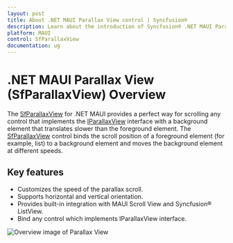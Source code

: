 ```yaml
---
layout: post
title: About .NET MAUI Parallax View control | Syncfusion®
description: Learn about the introduction of Syncfusion® .NET MAUI Parallax View (SfParallaxView) control and more.
platform: MAUI
control: SfParallaxView
documentation: ug
---
```


# .NET MAUI Parallax View (SfParallaxView) Overview

The [SfParallaxView](https://help.syncfusion.com/cr/maui/Syncfusion.Maui.ParallaxView.SfParallaxView.html) for .NET MAUI provides a perfect way for scrolling any control that implements the [IParallaxView](https://help.syncfusion.com/cr/maui/Syncfusion.Maui.Core.IParallaxView.html) interface with a background element that translates slower than the foreground element. The [SfParallaxView](https://help.syncfusion.com/cr/maui/Syncfusion.Maui.ParallaxView.SfParallaxView.html) control binds the scroll position of a foreground element (for example, list) to a background element and moves the background element at different speeds.

## Key features

* Customizes the speed of the parallax scroll.
* Supports horizontal and vertical orientation.
* Provides built-in integration with MAUI Scroll View and Syncfusion® ListView.
* Bind any control which implements IParallaxView interface.

![Overview image of Parallax View](ParallaxView_Images/maui_parallaxview_overview.gif)